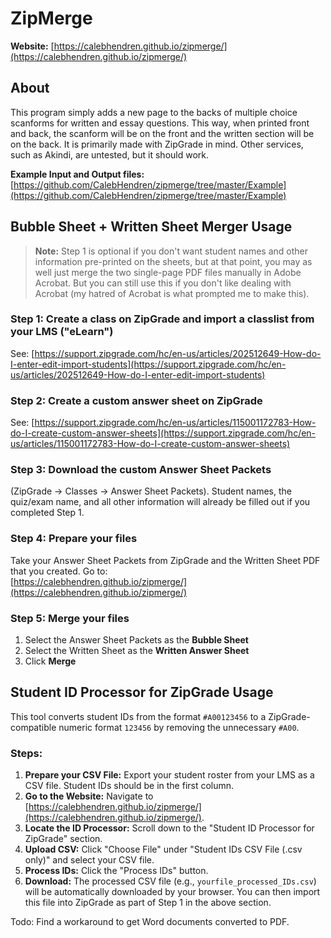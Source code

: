 # ZipMerge

**Website:** [https://calebhendren.github.io/zipmerge/](https://calebhendren.github.io/zipmerge/)

## About

This program simply adds a new page to the backs of multiple choice scanforms for written and essay questions. This way, when printed front and back, the scanform will be on the front and the written section will be on the back. It is primarily made with ZipGrade in mind. Other services, such as Akindi, are untested, but it should work.

**Example Input and Output files:**  
[https://github.com/CalebHendren/zipmerge/tree/master/Example](https://github.com/CalebHendren/zipmerge/tree/master/Example)

## Bubble Sheet + Written Sheet Merger Usage

> **Note:** Step 1 is optional if you don't want student names and other information pre-printed on the sheets, but at that point, you may as well just merge the two single-page PDF files manually in Adobe Acrobat. But you can still use this if you don't like dealing with Acrobat (my hatred of Acrobat is what prompted me to make this).

### Step 1: Create a class on ZipGrade and import a classlist from your LMS ("eLearn")
See: [https://support.zipgrade.com/hc/en-us/articles/202512649-How-do-I-enter-edit-import-students](https://support.zipgrade.com/hc/en-us/articles/202512649-How-do-I-enter-edit-import-students)

### Step 2: Create a custom answer sheet on ZipGrade
See: [https://support.zipgrade.com/hc/en-us/articles/115001172783-How-do-I-create-custom-answer-sheets](https://support.zipgrade.com/hc/en-us/articles/115001172783-How-do-I-create-custom-answer-sheets)

### Step 3: Download the custom Answer Sheet Packets
(ZipGrade → Classes → Answer Sheet Packets). Student names, the quiz/exam name, and all other information will already be filled out if you completed Step 1.

### Step 4: Prepare your files
Take your Answer Sheet Packets from ZipGrade and the Written Sheet PDF that you created. Go to:  
[https://calebhendren.github.io/zipmerge/](https://calebhendren.github.io/zipmerge/)

### Step 5: Merge your files
1. Select the Answer Sheet Packets as the **Bubble Sheet**
2. Select the Written Sheet as the **Written Answer Sheet**
3. Click **Merge**

## Student ID Processor for ZipGrade Usage

This tool converts student IDs from the format `#A00123456` to a ZipGrade-compatible numeric format `123456` by removing the unnecessary `#A00`.

### Steps:
1.  **Prepare your CSV File:** Export your student roster from your LMS as a CSV file. Student IDs should be in the first column.
2.  **Go to the Website:** Navigate to [https://calebhendren.github.io/zipmerge/](https://calebhendren.github.io/zipmerge/).
3.  **Locate the ID Processor:** Scroll down to the "Student ID Processor for ZipGrade" section.
4.  **Upload CSV:** Click "Choose File" under "Student IDs CSV File (.csv only)" and select your CSV file.
5.  **Process IDs:** Click the "Process IDs" button.
6.  **Download:** The processed CSV file (e.g., `yourfile_processed_IDs.csv`) will be automatically downloaded by your browser. You can then import this file into ZipGrade as part of Step 1 in the above section.

Todo: Find a workaround to get Word documents converted to PDF.
